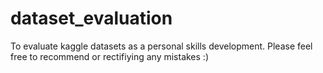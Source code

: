 # dataset_evaluation
To evaluate kaggle datasets as a personal skills development.
Please feel free to recommend or rectifiying any mistakes :)
